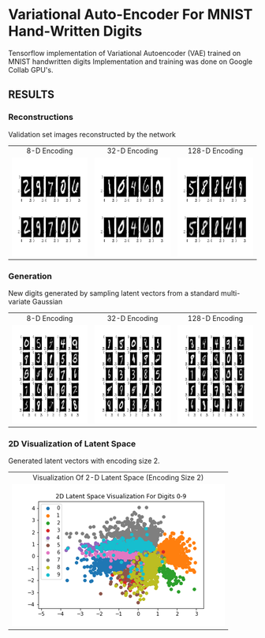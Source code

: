 # Variational Auto-Encoder For MNIST Hand-Written Digits

Tensorflow implementation of Variational Autoencoder (VAE) trained on MNIST handwritten digits
Implementation and training was done on Google Collab GPU's.

## RESULTS

### Reconstructions

Validation set images reconstructed by the network

<table align='center'>
<tr align='center'>
<td> 8-D Encoding </td>
<td> 32-D Encoding </td>
<td>128-D Encoding </td>
</tr>
<tr>
<td><img src = 'images/val_reconstructions_8_30.png' height = '200px'>
<td><img src = 'images/val_reconstructions_32_30.png' height = '200px'>
<td><img src = 'images/val_reconstructions_128_30.png' height = '200px'>
</tr>
</table>

### Generation

New digits generated by sampling latent vectors from a standard multi-variate Gaussian

<table align='center'>
  <tr align='center'>
    <td> 8-D Encoding </td>
    <td> 32-D Encoding </td>
    <td> 128-D Encoding </td>
  </tr>
  <tr>
    <td><img src = 'images/generated_images_8_30.png' height = '200px'></td>
    <td><img src = 'images/generated_images_32_30.png' height = '200px'></td>
    <td><img src = 'images/generated_images_128_30.png' height = '200px'></td>
  </tr>
</table>

### 2D Visualization of Latent Space

Generated latent vectors with encoding size 2.

<table align='center'>
  <tr align='center'>
    <td> Visualization Of 2-D Latent Space (Encoding Size 2)</td>
  </tr>
  <tr>
    <td><img src = 'images/latent_scatter30_.png'></td>
</table>

